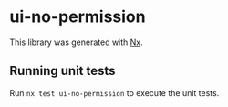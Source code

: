 # ui-no-permission

This library was generated with [Nx](https://nx.dev).

## Running unit tests

Run `nx test ui-no-permission` to execute the unit tests.
